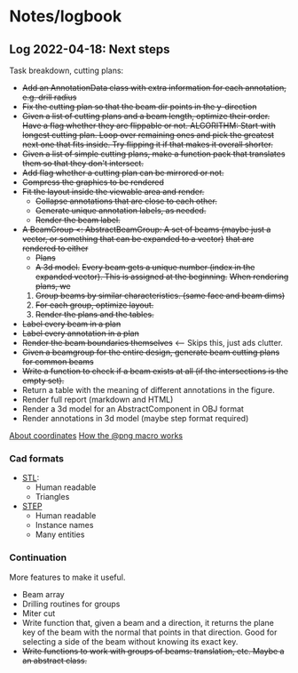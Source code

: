 # Notes/logbook

## Log 2022-04-18: Next steps

Task breakdown, cutting plans:

* ~~Add an AnnotationData class with extra information for each annotation, e.g. drill radius~~
* ~~Fix the cutting plan so that the beam dir points in the y-direction~~
* ~~Given a list of cutting plans and a beam length, optimize their order. Have a flag whether they are flippable or not.
  ALGORITHM: Start with longest cutting plan. Loop over remaining ones and pick the greatest next one that fits inside.
  Try flipping it if that makes it overall shorter.~~
* ~~Given a list of simple cutting plans, make a function pack that translates them so that they don't intersect.~~
* ~~Add flag whether a cutting plan can be mirrored or not.~~
* ~~Compress the graphics to be rendered~~
* ~~Fit the layout inside the viewable area and render.~~
  - ~~Collapse annotations that are close to each other.~~
  - ~~Generate unique annotation labels, as needed.~~
  - ~~Render the beam label.~~
* ~~A BeamGroup <: AbstractBeamGroup: A set of beams (maybe just a vector, or something that can be expanded to a vector)~~
  ~~that are rendered to either~~
  - ~~Plans~~
  - ~~A 3d model.~~
  ~~Every beam gets a unique number (index in the expanded vector). This is assigned at the beginning.~~
  ~~When rendering plans, we~~
  1. ~~Group beams by similar characteristics. (same face and beam dims)~~
  2. ~~For each group, optimize layout.~~
  3. ~~Render the plans and the tables.~~
* ~~Label every beam in a plan~~
* ~~Label every annotation in a plan~~
* ~~Render the beam boundaries themselves~~ <-- Skips this, just ads clutter.
* ~~Given a beamgroup for the entire design, generate beam cutting plans for common beams~~
* ~~Write a function to check if a beam exists at all (if the intersections is the empty set).~~
* Return a table with the meaning of different annotations in the figure.
* Render full report (markdown and HTML)
* Render a 3d model for an AbstractComponent in OBJ format
* Render annotations in 3d model (maybe step format required)

[About coordinates](https://juliagraphics.github.io/Luxor.jl/stable/explanation/basics/)
[How the @png macro works](https://juliagraphics.github.io/Luxor.jl/stable/tutorial/basictutorial/#What-you-need)

### Cad formats

* [STL](https://en.wikipedia.org/wiki/STL_(file_format)):
  - Human readable
  - Triangles
* [STEP](https://en.wikipedia.org/wiki/ISO_10303-21)
  - Human readable
  - Instance names
  - Many entities


### Continuation

More features to make it useful.

* Beam array
* Drilling routines for groups
* Miter cut
* Write function that, given a beam and a direction, it returns the plane key of the beam with the normal that points in that direction. Good for selecting a side of the beam without knowing its exact key.
* ~~Write functions to work with groups of beams: translation, etc. Maybe a an abstract class.~~
